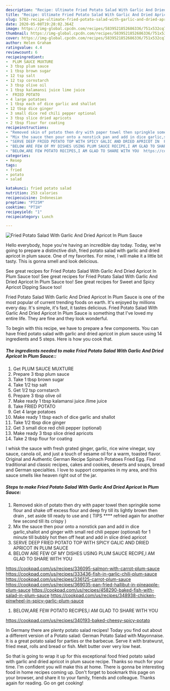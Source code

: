 ```yaml
---
description: "Recipe: Ultimate Fried Potato Salad With Garlic And Dried Apricot In Plum Sauce"
title: "Recipe: Ultimate Fried Potato Salad With Garlic And Dried Apricot In Plum Sauce"
slug: 5702-recipe-ultimate-fried-potato-salad-with-garlic-and-dried-apricot-in-plum-sauce
date: 2020-05-08T19:28:02.364Z
image: https://img-global.cpcdn.com/recipes/5839521852686336/751x532cq70/fried-potato-salad-with-garlic-and-dried-apricot-in-plum-sauce-recipe-main-photo.jpg
thumbnail: https://img-global.cpcdn.com/recipes/5839521852686336/751x532cq70/fried-potato-salad-with-garlic-and-dried-apricot-in-plum-sauce-recipe-main-photo.jpg
cover: https://img-global.cpcdn.com/recipes/5839521852686336/751x532cq70/fried-potato-salad-with-garlic-and-dried-apricot-in-plum-sauce-recipe-main-photo.jpg
author: Helen Graham
ratingvalue: 4.4
reviewcount: 6
recipeingredient:
-  PLUM SAUCE MUXTURE
- 3 tbsp plum sauce
- 1 tbsp brown sugar
- 12 tsp salt
- 12 tsp cornstarch
- 3 tbsp olive oil
- 1 tbsp kalamansi juice lime juice
-  FRIED POTATO
- 4 large potatoes
- 1 tbsp each of dice garlic and shallot
- 12 tbsp dice ginger
- 3 small dice red chili pepper optional
- 3 tbsp slice dried apricots
- 2 tbsp flour for coating
recipeinstructions:
- "Removed skin of potato then dry with paper towel then springkle some flour and shake off excess flour and deep fry till its lightly brown then drain , set aside till ready to use and ( TIPS **** refried again for another few second till its crispy  )"
- "Mix the sauce then pour onto a nonstick pan and add in dice garlic,shallot and ginger with small red chili pepper (optional) for 1 minute till bubbly hot then off heat and add in slice dried apricot"
- "SERVE DEEP FRIED POTATO TOP WITH SPICY GALIC AND DRIED APRICOT IN  PLUM SAUCE"
- "BELOW ARE FEW OF MY DISHES USING PLUM SAUCE RECIPE,I AM GLAD TO SHARE WITH YOU  https://cookpad.com/us/recipes/336095-salmon-with-carrot-plum-sauce https://cookpad.com/us/recipes/333436-fish-in-garlic-chili-plum-sauce https://cookpad.com/us/recipes/336125-carrot-plum-sauce https://cookpad.com/us/recipes/369035-pan-fried-hallibut-in-pineapple-plum-sauce https://cookpad.com/us/recipes/458290-baked-fish-with-salad-in-plum-sauce https://cookpad.com/us/recipes/348938-chicken-pinwheel-in-spicy-garlic-plum-sauce"
- "BELOW,ARE FEW POTATO RECIPES,I AM GLAD TO SHARE WITH YOU  https://cookpad.com/us/recipes/340193-baked-cheesy-spicy-potato"
categories:
- Resep
tags:
- fried
- potato
- salad

katakunci: fried potato salad
nutrition: 253 calories
recipecuisine: Indonesian
preptime: "PT25M"
cooktime: "PT1H"
recipeyield: "1"
recipecategory: Lunch

---
```



![Fried Potato Salad With Garlic And Dried Apricot In Plum Sauce](https://img-global.cpcdn.com/recipes/5839521852686336/751x532cq70/fried-potato-salad-with-garlic-and-dried-apricot-in-plum-sauce-recipe-main-photo.jpg)

Hello everybody, hope you're having an incredible day today. Today, we're going to prepare a distinctive dish, fried potato salad with garlic and dried apricot in plum sauce. One of my favorites. For mine, I will make it a little bit tasty. This is gonna smell and look delicious.

See great recipes for Fried Potato Salad With Garlic And Dried Apricot In Plum Sauce too! See great recipes for Fried Potato Salad With Garlic And Dried Apricot In Plum Sauce too! See great recipes for Sweet and Spicy Apricot Dipping Sauce too!

Fried Potato Salad With Garlic And Dried Apricot In Plum Sauce is one of the most popular of current trending foods on earth. It's enjoyed by millions every day. It's simple, it's fast, it tastes delicious. Fried Potato Salad With Garlic And Dried Apricot In Plum Sauce is something that I've loved my entire life. They are fine and they look wonderful.


To begin with this recipe, we have to prepare a few components. You can have fried potato salad with garlic and dried apricot in plum sauce using 14 ingredients and 5 steps. Here is how you cook that.

##### The ingredients needed to make Fried Potato Salad With Garlic And Dried Apricot In Plum Sauce::

1. Get  PLUM SAUCE MUXTURE
1. Prepare 3 tbsp plum sauce
1. Take 1 tbsp brown sugar
1. Take 1/2 tsp salt
1. Get 1/2 tsp cornstarch
1. Prepare 3 tbsp olive oil
1. Make ready 1 tbsp kalamansi juice /lime juice
1. Take  FRIED POTATO
1. Get 4 large potatoes
1. Make ready 1 tbsp each of dice garlic and shallot
1. Take 1/2 tbsp dice ginger
1. Get 3 small dice red chili pepper (optional)
1. Make ready 3 tbsp slice dried apricots
1. Take 2 tbsp flour for coating


I whisk the sauce with fresh grated ginger, garlic, rice wine vinegar, soy sauce, canola oil, and just a touch of sesame oil for a warm, toasted flavor. Original and Authentic German Recipe Spinach Potatoes Fried Egg. Find traditional and classic recipes, cakes and cookies, deserts and soups, bread and German specialties. I love to support companies in my area, and this sauce smells like heaven right out of the jar. 

##### Steps to make Fried Potato Salad With Garlic And Dried Apricot In Plum Sauce:

1. Removed skin of potato then dry with paper towel then springkle some flour and shake off excess flour and deep fry till its lightly brown then drain , set aside till ready to use and ( TIPS **** refried again for another few second till its crispy  )
1. Mix the sauce then pour onto a nonstick pan and add in dice garlic,shallot and ginger with small red chili pepper (optional) for 1 minute till bubbly hot then off heat and add in slice dried apricot
1. SERVE DEEP FRIED POTATO TOP WITH SPICY GALIC AND DRIED APRICOT IN  PLUM SAUCE
1. BELOW ARE FEW OF MY DISHES USING PLUM SAUCE RECIPE,I AM GLAD TO SHARE WITH YOU

https://cookpad.com/us/recipes/336095-salmon-with-carrot-plum-sauce
https://cookpad.com/us/recipes/333436-fish-in-garlic-chili-plum-sauce
https://cookpad.com/us/recipes/336125-carrot-plum-sauce
https://cookpad.com/us/recipes/369035-pan-fried-hallibut-in-pineapple-plum-sauce
https://cookpad.com/us/recipes/458290-baked-fish-with-salad-in-plum-sauce
https://cookpad.com/us/recipes/348938-chicken-pinwheel-in-spicy-garlic-plum-sauce
1. BELOW,ARE FEW POTATO RECIPES,I AM GLAD TO SHARE WITH YOU

https://cookpad.com/us/recipes/340193-baked-cheesy-spicy-potato


In Germany there are plenty potato salad recipes! Today you find out about a different version of a Potato salad: German Potato Salad with Mayonnaise. It is a great potato salad for parties or the barbecue. Serve it with bratwurst, fried meat, rolls and bread or fish. Melt butter over very low heat. 

So that is going to wrap it up for this exceptional food fried potato salad with garlic and dried apricot in plum sauce recipe. Thanks so much for your time. I'm confident you will make this at home. There is gonna be interesting food in home recipes coming up. Don't forget to bookmark this page on your browser, and share it to your family, friends and colleague. Thanks again for reading. Go on get cooking!
